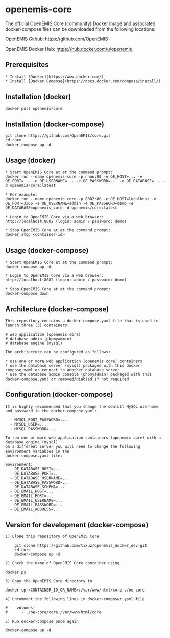 # openemis-core

The official OpenEMIS Core (community) Docker image and associated docker-compose files can be downloaded from the following locations:
 
OpenEMIS Github:
https://github.com/OpenEMIS
 
OpenEMIS Docker Hub:
https://hub.docker.com/u/openemis

## Prerequisites

    * Install [Docker](https://www.docker.com/)
    * Install [Docker Compose](https://docs.docker.com/compose/install/)

## Installation (docker)

    docker pull openemis/core

## Installation (docker-compose)

    git clone https://github.com/OpenEMIS/core.git
    cd core
    docker-compose up -d

## Usage (docker)

    * Start OpenEMIS Core at at the command prompt:
    docker run --name openemis-core -p nnnn:80 -e OE_HOST=... -e OE_PORT=... -e OE_USERNAME=... -e OE_PASSWORD=... -e OE_DATABASE=... -d openemis/core:latest 

    * For example:
    docker run --name openemis-core -p 8082:80 -e OE_HOST=localhost -e OE_PORT=3306 -e OE_USERNAME=admin -e OE_PASSWORD=demo -e OE_DATABASE=openemis_core -d openemis/core:latest 
    
    * Login to OpenEMIS Core via a web browser:
    http://localhost:8082 (login: admin / password: demo)

    * Stop OpenEMIS Core at at the command prompt:
    docker stop <container-id>    

## Usage (docker-compose)

    * Start OpenEMIS Core at at the command prompt:
    docker-compose up -d
    
    * Login to OpenEMIS Core via a web browser:
    http://localhost:8082 (login: admin / password: demo)

    * Stop OpenEMIS Core at at the command prompt:
    docker-compose down
    
## Architecture (docker-compose)

    This repository contains a docker-compose.yaml file that is used to launch three (3) containers:
    
    # web application (openemis core)    
    # database admin (phpmyadmin)
    # database engine (mysql)
    
    The architecture can be configured as follows:
    
    * use one or more web application (openemis core) containers
    * use the database server (mysql) packaged with this docker-compose.yaml or connect to another database server
    * use the database admin console (phpmyadmin) packaged with this docker-compose.yaml or removed/diabled if not required

## Configuration (docker-compose)

    It is highly recommended that you change the deafult MySQL username and password in the docker-compose.yaml:
    
      - MYSQL_ROOT_PASSWORD=...
      - MYSQL_USER=...
      - MYSQL_PASSWORD=...
    
    To run one or more web application containers (openemis core) with a database engine (mysql) 
    on a different server you will need to change the following environment variables in the
    docker-compose.yaml file:
    
    environment:
      - OE_DATABASE_HOST=...
      - OE_DATABASE_PORT=... 
      - OE_DATABASE_USERNAME=...
      - OE_DATABASE_PASSWORD=...
      - OE_DATABASE_SCHEMA=...
      - OE_EMAIL_HOST=...
      - OE_EMAIL_PORT=... 
      - OE_EMAIL_USERNAME=...
      - OE_EMAIL_PASSWORD=...
      - OE_EMAIL_ADDRESS=...

## Version for development (docker-compose)

    1) Clone this repository of OpenEMIS Core 

```
    git clone https://github.com/tixuz/openemis_docker_dev.git
    cd core
    docker-compose up -d

```

    2) Check the name of OpenEMIS Core container using 

```
docker ps
```

    3) Copy the OpenEMIS Core directory to

```
docker cp <CONTAINER_ID_OR_NAME>:/var/www/html/core ./oe-core
```

    4) Uncomment the following lines in docker-composer.yaml file
     
```
#    volumes:
#      - ./oe-core/core:/var/www/html/core
```
    
    5) Run docker-compose once again

```
docker-compose up -d
```
